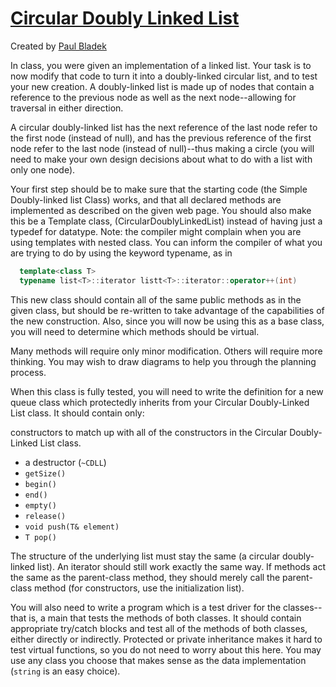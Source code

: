 # [Circular Doubly Linked List](http://faculty.edcc.edu//paul.bladek/CS133/p2.htm)

Created by [Paul Bladek]()

In class, you were given an implementation of a linked list. Your task is to now modify that code to turn it into a doubly-linked circular list, and to test your new creation. A doubly-linked list is made up of nodes that contain a reference to the previous node as well as the next node--allowing for traversal in either direction.

A circular doubly-linked list has the next reference of the last node refer to the first node (instead of null), and has the previous reference of the first node refer to the last node (instead of null)--thus making a circle (you will need to make your own design decisions about what to do with a list with only one node).


Your first step should be to make sure that the starting code (the Simple Doubly-linked list Class) works, and that all declared methods are implemented as described on the given web page. You should also make this be a Template class, (CircularDoublyLinkedList<T>) instead of having just a typedef for datatype. Note: the compiler might complain when you are using templates with nested class. You can inform the compiler of what you are trying to do by using the keyword typename, as in 
```cpp
  template<class T>
  typename list<T>::iterator listt<T>::iterator::operator++(int)
```
This new class should contain all of the same public methods as in the given class, but should be re-written to take advantage of the capabilities of the new construction. Also, since you will now be using this as a base class, you will need to determine which methods should be virtual.

Many methods will require only minor modification. Others will require more thinking. You may wish to draw diagrams to help you through the planning process.

When this class is fully tested, you will need to write the definition for a new queue<T> class which protectedly inherits from your Circular Doubly-Linked List class.  It should contain only:

constructors to match up with all of the constructors in the Circular Doubly-Linked List class.
  - a destructor (`~CDLL`)
  - `getSize()`
  - `begin()`
  - `end()`
  - `empty()`
  - `release()`
  - `void push(T& element)`
  - `T pop()`
 
The structure of the underlying list must stay the same (a circular doubly-linked list). An iterator should still work exactly the same way. If methods act the same as the parent-class method, they should merely call the parent-class method (for constructors, use the initialization list).

You will also need to write a program which is a test driver for the classes--that is, a main that tests the methods of both classes. It should contain appropriate try/catch blocks and test all of the methods of both classes, either directly or indirectly. Protected or private inheritance makes it hard to test virtual functions, so you do not need to worry about this here. You may use any class you choose that makes sense as the data implementation (`string` is an easy choice).